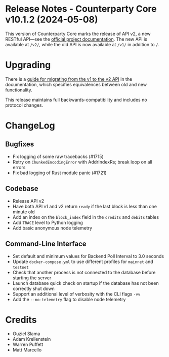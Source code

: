 # Release Notes - Counterparty Core v10.1.2 (2024-05-08)

This version of Counterparty Core marks the release of API v2, a new RESTful API—see the [official project documentation](https://docs.counterparty.io/docs/advanced/api-v2/node-api/). The new API is available at `/v2/`, while the old API is now available at `/v1/` in addition to `/`.


# Upgrading

There is a [guide for migrating from the v1 to the v2 API](https://docs.counterparty.io/docs/advanced/api-v2/v1-to-v2/) in the documentation, which specifies equivalences between old and new functionality. 

This release maintains full backwards-compatibility and includes no protocol changes.


# ChangeLog

## Bugfixes
* Fix logging of some raw tracebacks (#1715) 
* Retry on `ChunkedEncodingError` with AddrIndexRs; break loop on all errors
* Fix bad logging of Rust module panic (#1721)


## Codebase
* Release API v2
* Have both API v1 and v2 return `ready` if the last block is less than one minute old
* Add an index on the `block_index` field in the `credits` and `debits` tables
* Add `TRACE` level to Python logging
* Add basic anonymous node telemetry

## Command-Line Interface
* Set default and minimum values for Backend Poll Interval to 3.0 seconds
* Update `docker-compose.yml` to use different profiles for `mainnet` and `testnet`
* Check that another process is not connected to the database before starting the server
* Launch database quick check on startup if the database has not been correctly shut down
* Support an additional level of verbosity with the CLI flags `-vv`
* Add the `--no-telemetry` flag to disable node telemetry


# Credits
* Ouziel Slama
* Adam Krellenstein
* Warren Puffett
* Matt Marcello
